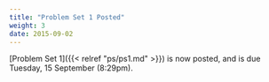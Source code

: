 ```yaml
---
title: "Problem Set 1 Posted"
weight: 3
date: 2015-09-02
---
```


[Problem Set 1]({{< relref "ps/ps1.md" >}}) is now posted, and is due Tuesday, 15 September (8:29pm).

<!--more-->
